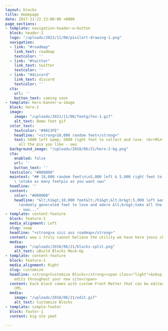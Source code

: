 ```yaml
---
layout: blocks
title: Homepage
date: 2017-11-22 23:00:00 +0000
page_sections:
- template: navigation-header-w-button
  block: header-2
  logo: "/uploads/2021/11/08/pixilart-drawing-1.png"
  navigation:
  - link: "#roadmap"
    link_text: roadmap
    textcolor: ''
  - link: "#twitter"
    link_text: twitter
    textcolor: ''
  - link: "#discord"
    link_text: discord
    textcolor: ''
  cta:
    url: ''
    button_text: coming soon
- template: hero-banner-w-image
  block: hero-2
  image:
    image: "/uploads/2021/11/08/feetgifex-1.gif"
    alt_text: Demo foot gif
  color_text:
    textcolor: "#9013FE"
    headline: "<strong>10,000 random feet</strong>"
    text: 5000 left &amp; 5000 right feet to collect and love. <br>Mint one and take
      all the pix you like - uwu
  background_image: "/uploads/2018/06/21/hero-2-bg.png"
  cta:
    enabled: false
    url: ''
    button_text: ''
  textcolor: "#000000"
  maintext: "## 10,000 random feet\n\n5,000 left & 5,000 right feet to love and adore
    \ \ntake as many feetpix as you want uwu"
  headline: ''
  content:
    color: "#000000"
    headline: "&lt;h1&gt;10,000 feet&lt;/h1&gt;&lt;br&gt;5,000 left &amp; 5,000 right
      randomly generated feet to love and adore &lt;br&gt;take all the pix you like
      - uwu..."
- template: content-feature
  block: feature-1
  media_alignment: Left
  slug: swap
  headline: "<strong>a sicc ass roadmap</strong>"
  content: wow i truly cannot believe the utility we have here jesus christ
  media:
    image: "/uploads/2018/06/21/blocks-split.png"
    alt_text: uBuild Blocks Mock-Up
- template: content-feature
  block: feature-1
  media_alignment: Right
  slug: customize
  headline: <strong>Customize Blocks</strong><span class="light">&nbsp;to make quick
    edits throughout your new site</span>
  content: Each block comes with custom Front Matter that can be edited in Forestry
    CMS.
  media:
    image: "/uploads/2018/06/21/edit.gif"
    alt_text: Customize Blocks
- template: simple-footer
  block: footer-1
  content: big ole yeet

---
```

